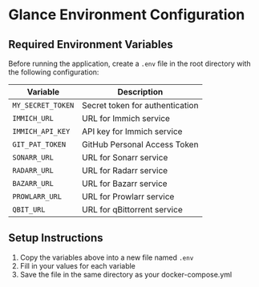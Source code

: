 # Glance Environment Configuration

## Required Environment Variables

Before running the application, create a `.env` file in the root directory with the following configuration:

| Variable | Description |
|----------|-------------|
| `MY_SECRET_TOKEN` | Secret token for authentication |
| `IMMICH_URL` | URL for Immich service |
| `IMMICH_API_KEY` | API key for Immich service |
| `GIT_PAT_TOKEN` | GitHub Personal Access Token |
| `SONARR_URL` | URL for Sonarr service |
| `RADARR_URL` | URL for Radarr service |
| `BAZARR_URL` | URL for Bazarr service |
| `PROWLARR_URL` | URL for Prowlarr service |
| `QBIT_URL` | URL for qBittorrent service |

## Setup Instructions

1. Copy the variables above into a new file named `.env`
2. Fill in your values for each variable
3. Save the file in the same directory as your docker-compose.yml